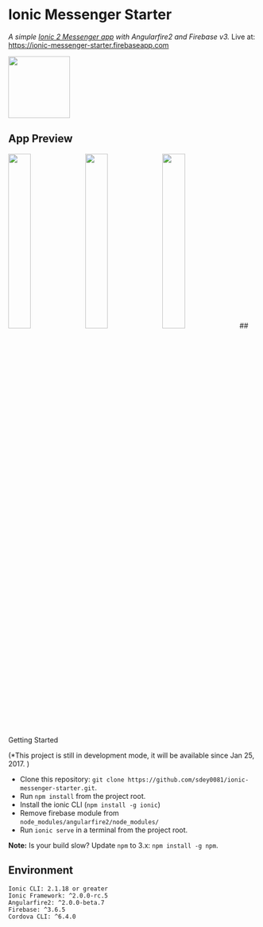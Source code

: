 # Ionic Messenger Starter
 _A simple [Ionic 2 Messenger app](https://market.ionic.io/starters/ionic-messenger-starter) with Angularfire2 and Firebase v3._ Live at: https://ionic-messenger-starter.firebaseapp.com

 <img src="https://s3.amazonaws.com/ionic-marketplace/ionic-messenger-starter/icon.png" width="124px" />


## App Preview
 <img src="https://s3.amazonaws.com/ionic-marketplace/ionic-messenger-starter/screenshot_1.png" width="30%" />
 <img src="https://s3.amazonaws.com/ionic-marketplace/ionic-messenger-starter/screenshot_2.png" width="30%" />
 <img src="https://s3.amazonaws.com/ionic-marketplace/ionic-messenger-starter/screenshot_3.png" width="30%" />
## Getting Started

(*This project is still in development mode, it will be available since Jan 25, 2017. )

* Clone this repository: `git clone https://github.com/sdey0081/ionic-messenger-starter.git`.
* Run `npm install` from the project root.
* Install the ionic CLI (`npm install -g ionic`)
* Remove firebase module from `node_modules/angularfire2/node_modules/`
* Run `ionic serve` in a terminal from the project root.

**Note:** Is your build slow? Update `npm` to 3.x: `npm install -g npm`.

## Environment
```
Ionic CLI: 2.1.18 or greater
Ionic Framework: ^2.0.0-rc.5
Angularfire2: ^2.0.0-beta.7
Firebase: ^3.6.5
Cordova CLI: ^6.4.0
```
